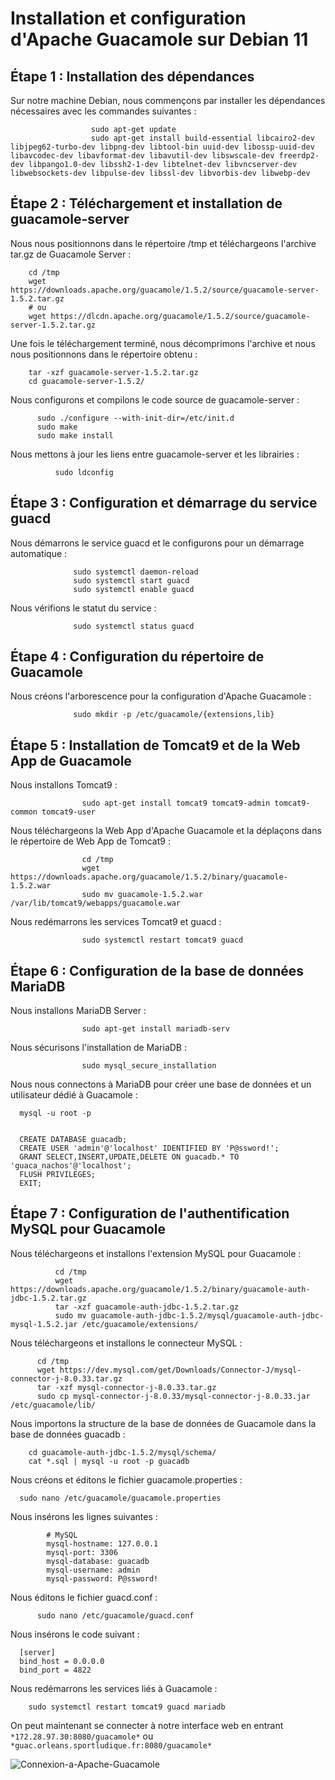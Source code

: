 # Installation et configuration d'Apache Guacamole sur Debian 11

## Étape 1 : Installation des dépendances

Sur notre machine Debian, nous commençons par installer les dépendances nécessaires avec les commandes suivantes :


                      sudo apt-get update
                      sudo apt-get install build-essential libcairo2-dev libjpeg62-turbo-dev libpng-dev libtool-bin uuid-dev libossp-uuid-dev libavcodec-dev libavformat-dev libavutil-dev libswscale-dev freerdp2-dev libpango1.0-dev libssh2-1-dev libtelnet-dev libvncserver-dev libwebsockets-dev libpulse-dev libssl-dev libvorbis-dev libwebp-dev

## Étape 2 : Téléchargement et installation de guacamole-server

Nous nous positionnons dans le répertoire /tmp et téléchargeons l'archive tar.gz de Guacamole Server :

        cd /tmp
        wget https://downloads.apache.org/guacamole/1.5.2/source/guacamole-server-1.5.2.tar.gz
        # ou 
        wget https://dlcdn.apache.org/guacamole/1.5.2/source/guacamole-server-1.5.2.tar.gz


Une fois le téléchargement terminé, nous décomprimons l'archive et nous nous positionnons dans le répertoire obtenu :

        tar -xzf guacamole-server-1.5.2.tar.gz
        cd guacamole-server-1.5.2/

Nous configurons et compilons le code source de guacamole-server :

          sudo ./configure --with-init-dir=/etc/init.d
          sudo make
          sudo make install

Nous mettons à jour les liens entre guacamole-server et les librairies :

              sudo ldconfig

## Étape 3 : Configuration et démarrage du service guacd

Nous démarrons le service guacd et le configurons pour un démarrage automatique :

                  sudo systemctl daemon-reload
                  sudo systemctl start guacd
                  sudo systemctl enable guacd

Nous vérifions le statut du service :

                  sudo systemctl status guacd

## Étape 4 : Configuration du répertoire de Guacamole

Nous créons l'arborescence pour la configuration d'Apache Guacamole :

                  sudo mkdir -p /etc/guacamole/{extensions,lib}

## Étape 5 : Installation de Tomcat9 et de la Web App de Guacamole

Nous installons Tomcat9 :

                    sudo apt-get install tomcat9 tomcat9-admin tomcat9-common tomcat9-user

Nous téléchargeons la Web App d'Apache Guacamole et la déplaçons dans le répertoire de Web App de Tomcat9 :

                    cd /tmp
                    wget https://downloads.apache.org/guacamole/1.5.2/binary/guacamole-1.5.2.war
                    sudo mv guacamole-1.5.2.war /var/lib/tomcat9/webapps/guacamole.war

Nous redémarrons les services Tomcat9 et guacd :

                    sudo systemctl restart tomcat9 guacd
## Étape 6 : Configuration de la base de données MariaDB

Nous installons MariaDB Server :

                    sudo apt-get install mariadb-serv
                    
Nous sécurisons l'installation de MariaDB :

                    sudo mysql_secure_installation
Nous nous connectons à MariaDB pour créer une base de données et un utilisateur dédié à Guacamole :

      mysql -u root -p


      CREATE DATABASE guacadb;
      CREATE USER 'admin'@'localhost' IDENTIFIED BY 'P@ssword!';
      GRANT SELECT,INSERT,UPDATE,DELETE ON guacadb.* TO 'guaca_nachos'@'localhost';
      FLUSH PRIVILEGES;
      EXIT;

## Étape 7 : Configuration de l'authentification MySQL pour Guacamole

Nous téléchargeons et installons l'extension MySQL pour Guacamole :

              cd /tmp
              wget https://downloads.apache.org/guacamole/1.5.2/binary/guacamole-auth-jdbc-1.5.2.tar.gz
              tar -xzf guacamole-auth-jdbc-1.5.2.tar.gz
              sudo mv guacamole-auth-jdbc-1.5.2/mysql/guacamole-auth-jdbc-mysql-1.5.2.jar /etc/guacamole/extensions/

Nous téléchargeons et installons le connecteur MySQL :

          cd /tmp
          wget https://dev.mysql.com/get/Downloads/Connector-J/mysql-connector-j-8.0.33.tar.gz
          tar -xzf mysql-connector-j-8.0.33.tar.gz
          sudo cp mysql-connector-j-8.0.33/mysql-connector-j-8.0.33.jar /etc/guacamole/lib/

Nous importons la structure de la base de données de Guacamole dans la base de données guacadb :

        cd guacamole-auth-jdbc-1.5.2/mysql/schema/
        cat *.sql | mysql -u root -p guacadb

Nous créons et éditons le fichier guacamole.properties :

      sudo nano /etc/guacamole/guacamole.properties

Nous insérons les lignes suivantes :

            # MySQL
            mysql-hostname: 127.0.0.1
            mysql-port: 3306
            mysql-database: guacadb
            mysql-username: admin
            mysql-password: P@ssword!

Nous éditons le fichier guacd.conf :            
            
          sudo nano /etc/guacamole/guacd.conf

Nous insérons le code suivant :

      [server]
      bind_host = 0.0.0.0
      bind_port = 4822

Nous redémarrons les services liés à Guacamole :

        sudo systemctl restart tomcat9 guacd mariadb


On peut maintenant se connecter à notre interface web en entrant ``*172.28.97.30:8080/guacamole*`` ou ``*guac.orleans.sportludique.fr:8080/guacamole*``

![Connexion-a-Apache-Guacamole](https://github.com/eRaETatsuya/OrleansSIO.github.io/assets/144692551/38956b58-21a4-455c-bfb0-d9ac045d489c)

